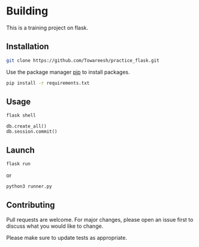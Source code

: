 # Building

This is a training project on flask.

## Installation

```bash
git clone https://github.com/Towareesh/practice_flask.git
```
Use the package manager [pip](https://pip.pypa.io/en/stable/) to install packages.

```bash
pip install -r requirements.txt
```

## Usage

```cmd
flask shell
```
```flask shell
db.create_all()
db.session.commit()
```
## Launch
```cmd
flask run
```
or
```cmd
python3 runner.py
```

## Contributing

Pull requests are welcome. For major changes, please open an issue first
to discuss what you would like to change.

Please make sure to update tests as appropriate.
